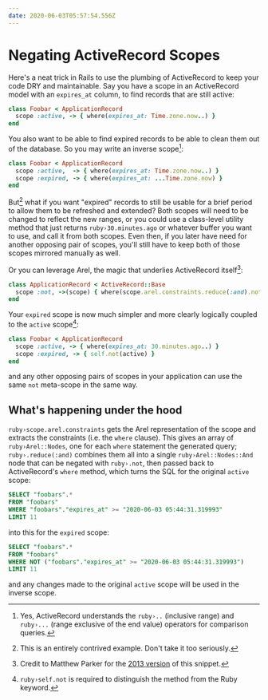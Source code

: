 ```yaml
---
date: 2020-06-03T05:57:54.556Z
---
```


# Negating ActiveRecord Scopes

Here's a neat trick in Rails to use the plumbing of ActiveRecord to keep your
code DRY and maintainable. Say you have a scope in an ActiveRecord model with
an `expires_at` column, to find records that are still active:

```ruby
class Foobar < ApplicationRecord
  scope :active, -> { where(expires_at: Time.zone.now..) }
end
```

You also want to be able to find expired records to be able to clean them out of
the database. So you may write an inverse scope[^1]:

```ruby
class Foobar < ApplicationRecord
  scope :active,  -> { where(expires_at: Time.zone.now..) }
  scope :expired, -> { where(expires_at: ...Time.zone.now) }
end
```

But[^2] what if you want "expired" records to still be usable for a brief
period to allow them to be refreshed and extended? Both scopes will need to
be changed to reflect the new ranges, or you could use a class-level utility
method that just returns `ruby›30.minutes.ago` or whatever buffer you want to
use, and call it from both scopes. Even then, if you later have need for
another opposing pair of scopes, you'll still have to keep both of those
scopes mirrored manually as well.

Or you can leverage Arel, the magic that underlies ActiveRecord itself[^3]:

```ruby
class ApplicationRecord < ActiveRecord::Base
  scope :not, ->(scope) { where(scope.arel.constraints.reduce(:and).not) }
end
```

Your `expired` scope is now much simpler and more clearly logically coupled to
the `active` scope[^4]:

```ruby
class Foobar < ApplicationRecord
  scope :active, -> { where(expires_at: 30.minutes.ago..) }
  scope :expired, -> { self.not(active) }
end
```

and any other opposing pairs of scopes in your application can use the same
`not` meta-scope in the same way.

## What's happening under the hood

`ruby›scope.arel.constraints` gets the Arel representation of the scope and
extracts the constraints (i.e. the `where` clause). This gives an array of
`ruby›Arel::Nodes`, one for each `where` statement the generated query;
`ruby›.reduce(:and)` combines them all into a single `ruby›Arel::Nodes::And`
node that can be negated with `ruby›.not`, then passed back to ActiveRecord's
`where` method, which turns the SQL for the original `active` scope:

```sql
SELECT "foobars".*
FROM "foobars"
WHERE "foobars"."expires_at" >= "2020-06-03 05:44:31.319993"
LIMIT 11
```

into this for the `expired` scope:

```sql
SELECT "foobars".*
FROM "foobars"
WHERE NOT ("foobars"."expires_at" >= "2020-06-03 05:44:31.319993")
LIMIT 11
```

and any changes made to the original `active` scope will be used in the inverse
scope.

[^1]:
    Yes, ActiveRecord understands the `ruby›..` (inclusive range) and `ruby›...`
    (range exclusive of the end value) operators for comparison queries.

[^2]: This is an entirely contrived example. Don't take it too seriously.
[^3]: Credit to Matthew Parker for the [2013 version][vmw] of this snippet.
[^4]: `ruby›self.not` is required to distinguish the method from the Ruby keyword.

[vmw]: https://tanzu.vmware.com/content/blog/logically-negating-an-activerecord-scope
